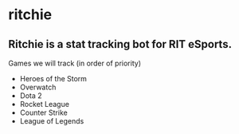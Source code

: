 # ritchie

## Ritchie is a stat tracking bot for RIT eSports.

Games we will track (in order of priority)

* Heroes of the Storm
* Overwatch
* Dota 2
* Rocket League
* Counter Strike
* League of Legends
